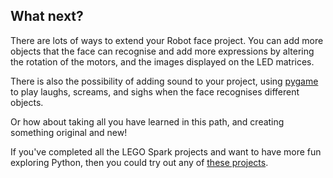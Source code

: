 ## What next?

There are lots of ways to extend your Robot face project. You can add more objects that the face can recognise and add more expressions by altering the rotation of the motors, and the images displayed on the LED matrices.

There is also the possibility of adding sound to your project, using [pygame](https://www.pygame.org/wiki/GettingStarted) to play laughs, screams, and sighs when the face recognises different objects.

Or how about taking all you have learned in this path, and creating something original and new!

If you've completed all the LEGO Spark projects and want to have more fun exploring Python, then you could try out any of [these projects](https://projects.raspberrypi.org/en/projects?software%5B%5D=python).
